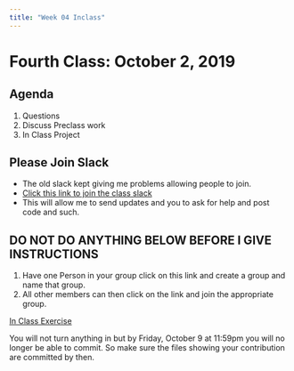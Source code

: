 ```yaml
---
title: "Week 04 Inclass"
---
```



# Fourth Class:  October 2, 2019


## Agenda

1. Questions
2. Discuss Preclass work
3. In Class Project


## Please Join Slack

- The old slack kept giving me problems allowing people to join. 
- [Click this link to join the class slack](https://join.slack.com/t/php-1560-2560-f2019/shared_invite/enQtNzYyMDQyODEyMDIyLWE3ZmQ5NjVlMTRhMTgyYzY4NGNjNDNhMzQ0ZTg5YzJhNzgwNDdkODU2ZjYxYmQ0NTIyZDczMzRkYjZlZTdmMTc)
- This will allow me to send updates and you to ask for help and post code and such. 


## DO NOT DO ANYTHING BELOW BEFORE I GIVE INSTRUCTIONS

1. Have one Person in your group click on this link and create a group and name that group. 
2. All other members can then click on the link and join the appropriate group. 

[In Class Exercise](https://classroom.github.com/g/NIjOsLXQ)


You will not turn anything in but by Friday, October 9 at 11:59pm you will no longer be able to commit. So make sure the files showing your contribution are committed by then. 
